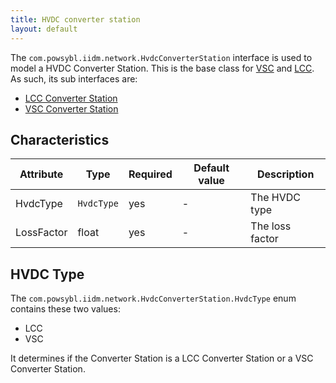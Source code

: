 ```yaml
---
title: HVDC converter station
layout: default
---
```


The `com.powsybl.iidm.network.HvdcConverterStation` interface is used to model a HVDC Converter Station. This is the base
class for [VSC](vsc.md) and [LCC](lcc.md). As such, its sub interfaces are:
- [LCC Converter Station](lccConverterStation.md)
- [VSC Converter Station](vscConverterStation.md)

## Characteristics
| Attribute | Type | Required | Default value | Description |
| --------- | ---- | -------- | ------------- | ----------- |
| HvdcType | `HvdcType` | yes | - | The HVDC type |
| LossFactor | float | yes | - | The loss factor |

## HVDC Type
The `com.powsybl.iidm.network.HvdcConverterStation.HvdcType` enum contains these two values:
- LCC
- VSC

It determines if the Converter Station is a LCC Converter Station or a VSC Converter Station.
